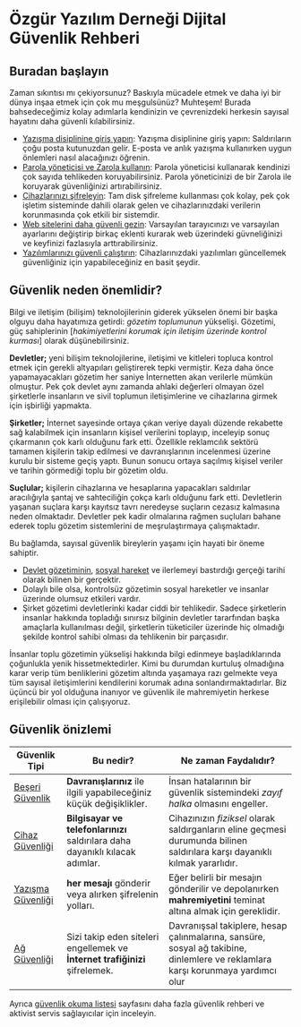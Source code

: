 # Özgür Yazılım Derneği Dijital Güvenlik Rehberi

## Buradan başlayın

Zaman sıkıntısı mı çekiyorsunuz? Baskıyla mücadele etmek ve daha iyi bir dünya inşaa etmek için çok mu meşgulsünüz? Muhteşem! Burada bahsedeceğimiz kolay adımlarla kendinizin ve çevrenizdeki herkesin sayısal hayatını daha güvenli kılabilirsiniz.

* [Yazışma disiplinine giriş yapın](./beseri_guvenlik/mesaj_disiplini.md): Yazışma disiplinine giriş yapın: Saldırıların çoğu posta kutunuzdan gelir. E-posta ve anlık yazışma kullanırken uygun önlemleri nasıl alacağınızı öğrenin.
* [Parola yöneticisi ve Zarola kullanın](./beseri_guvenlik/parolalar.md): Parola yöneticisi kullanarak kendinizi çok sayıda tehlikeden koruyabilirsiniz. Parola yöneticinizi de bir Zarola ile koruyarak güvenliğinizi artırabilirsiniz.
* [Cihazlarınızı şifreleyin](./cihaz_guvenligi/cihaz_sifreleme.md): Tam disk şifreleme kullanması çok kolay, pek çok işletim sisteminde dahili olarak gelen ve cihazlarınızdaki verilerin korunmasında çok etkili bir sistemdir.
* [Web sitelerini daha güvenli gezin](./ag_guvenligi/guvenli_web_gezintisi.md): Varsayılan tarayıcınızı ve varsayılan ayarlarını değiştirip birkaç eklenti kurarak web üzerindeki güvneliğinizi ve keyfinizi fazlasıyla arttırabilirsiniz.
* [Yazılımlarınızı güvenli çalıştırın](./cihaz_guvenligi/yazilim_guvenligi.md): Cihazlarınızdaki yazılımları güncellemek güvenliğiniz için yapabileceğiniz en basit şeydir.

## Güvenlik neden önemlidir?

Bilgi ve iletişim (bilişim) teknolojilerinin giderek yükselen önemi bir başka olguyu daha hayatımıza getirdi: *gözetim toplumunun* yükselişi. Gözetimi, güç sahiplerinin [_hakimiyetlerini korumak için iletişim üzerinde kontrol kurması_] olarak düşünebilirsiniz.

**Devletler;** yeni bilişim teknolojilerine, iletişimi ve kitleleri topluca kontrol etmek için gerekli altyapıları geliştirerek tepki vermiştir. Keza daha önce yapamayacakları gözetim her saniye İnternetten akan verilerle mümkün olmuştur. Pek çok devlet aynı zamanda ahlaki değerleri olmayan özel şirketlerle insanların ve sivil toplumun iletişimlerine ve cihazlarına girmek için işbirliği yapmakta.

**Şirketler;** İnternet sayesinde ortaya çıkan veriye dayalı düzende rekabette sağ kalabilmek için insanların kişisel verilerini toplayıp, inceleyip sonuç çıkarmanın çok karlı olduğunu fark etti. Özellikle reklamcılık sektörü tamamen kişilerin takip edilmesi ve davranışlarının incelenmesi üzerine kurulu bir sisteme geçiş yaptı. Bunun sonucu ortaya saçılmış kişisel veriler ve tarihin görmediği toplu bir gözetim oldu.

**Suçlular;** kişilerin cihazlarına ve hesaplarına yapacakları saldırılar aracılığıyla şantaj ve sahteciliğin çokça karlı olduğunu fark etti. Devletlerin yaşanan suçlara karşı kayıtsız tavrı neredeyse suçların cezasız kalmasına neden olmaktadır. Devletler pek kadir olmalarına rağmen suçluları bahane ederek toplu gözetim sistemlerini de meşrulaştırmaya çalışmaktadır.

Bu bağlamda, sayısal güvenlik bireylerin yaşamı için hayati bir öneme sahiptir.

* [Devlet gözetiminin](https://en.wikipedia.org/wiki/Stasi), [sosyal hareket](https://en.wikipedia.org/wiki/COINTELPRO) ve ilerlemeyi bastırdığı gerçeği tarihi olarak bilinen bir gerçektir.
* Dolaylı bile olsa, kontrolsüz gözetimin sosyal hareketler ve insanlar üzerinde olumsuz etkileri vardır.
* Şirket gözetimi devletlerinki kadar ciddi bir tehlikedir. Sadece şirketlerin insanlar hakkında topladığı sınırsız bilginin devletler tararfından başka amaçlarla kullanılması değil, şirketlerin tüketiciler üzerinde hiç olmadığı şekilde kontrol sahibi olması da tehlikenin bir parçasıdır.

İnsanlar toplu gözetimin yükselişi hakkında bilgi edinmeye başladıklarında çoğunlukla yenik hissetmektedirler. Kimi bu durumdan kurtuluş olmadığına karar verip tüm benliklerini gözetim altında yaşamaya razı gelmekte veya tüm sayısal iletişimlerini kendilerini korumak adına sonlandırmaktadırlar. Biz üçüncü bir yol olduğuna inanıyor ve güvenlik ile mahremiyetin herkese erişilebilir olması için çalışıyoruz.

## Güvenlik önizlemi

|Güvenlik Tipi|Bu nedir?|Ne zaman Faydalıdır?|
|--- |--- |--- |
|[Beşeri Güvenlik](./beseri_guvenlik)|**Davranışlarınız** ile ilgili yapabileceğiniz küçük değişiklikler.|İnsan hatalarının bir güvenlik sistemindeki *zayıf halka* olmasını engeller.|
|[Cihaz Güvenliği](./cihaz_guvenligi)|**Bilgisayar ve telefonlarınızı** saldırılara daha dayanıklı kılacak adımlar.|Cihazınızın *fiziksel* olarak saldırganların eline geçmesi durumunda bilinen saldırılara karşı dayanıklı kılmak yararlıdır.|
|[Yazışma Güvenliği](./yazisma_guvenligi)|**her mesajı** gönderir veya alırken şifrelenin yolları.|Eğer belirli bir mesajın gönderilir ve depolanırken **mahremiyetini** teminat altına almak için gereklidir.|
|[Ağ Güvenliği](./ag_guvenligi)|Sizi takip eden siteleri engellemek ve **İnternet trafiğinizi** şifrelemek.|Davranışsal takiplere, hesap çalınmalarına, sansüre, sosyal ağ takibine, dinlemlere ve reklamlara karşı korunmaya yardımcı olur|

Ayrıca [güvenlik okuma listesi](./resources.md) sayfasını daha fazla güvenlik rehberi ve aktivist servis sağlayıcılar için inceleyin.
